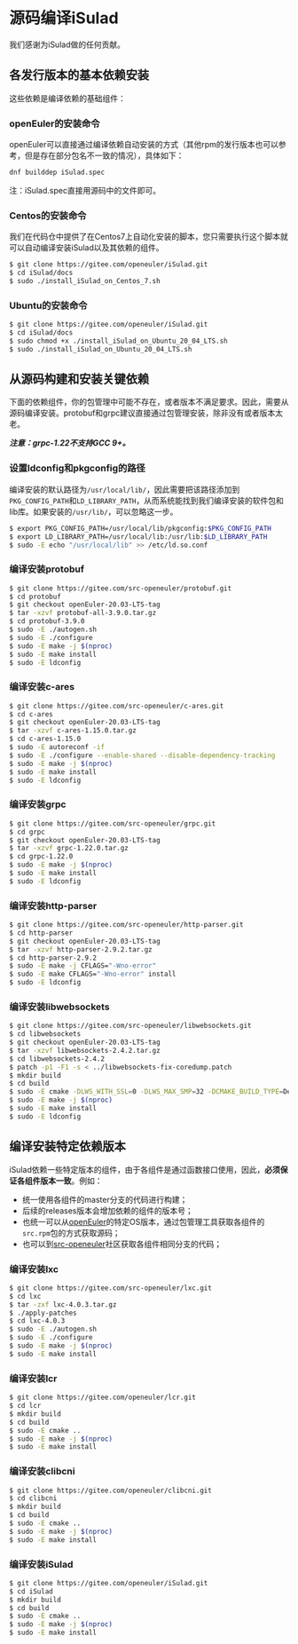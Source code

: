 # 源码编译iSulad

我们感谢为iSulad做的任何贡献。

## 各发行版本的基本依赖安装

这些依赖是编译依赖的基础组件：

### openEuler的安装命令

openEuler可以直接通过编译依赖自动安装的方式（其他rpm的发行版本也可以参考，但是存在部分包名不一致的情况），具体如下：

```bash
dnf builddep iSulad.spec
```

注：iSulad.spec直接用源码中的文件即可。

### Centos的安装命令

我们在代码仓中提供了在Centos7上自动化安装的脚本，您只需要执行这个脚本就可以自动编译安装iSulad以及其依赖的组件。

```sh
$ git clone https://gitee.com/openeuler/iSulad.git
$ cd iSulad/docs
$ sudo ./install_iSulad_on_Centos_7.sh
```

### Ubuntu的安装命令
```sh
$ git clone https://gitee.com/openeuler/iSulad.git
$ cd iSulad/docs
$ sudo chmod +x ./install_iSulad_on_Ubuntu_20_04_LTS.sh
$ sudo ./install_iSulad_on_Ubuntu_20_04_LTS.sh
```

## 从源码构建和安装关键依赖
下面的依赖组件，你的包管理中可能不存在，或者版本不满足要求。因此，需要从源码编译安装。protobuf和grpc建议直接通过包管理安装，除非没有或者版本太老。

***注意：grpc-1.22不支持GCC 9+。***

### 设置ldconfig和pkgconfig的路径

编译安装的默认路径为`/usr/local/lib/`，因此需要把该路径添加到`PKG_CONFIG_PATH`和`LD_LIBRARY_PATH`，从而系统能找到我们编译安装的软件包和lib库。如果安装的`/usr/lib/`，可以忽略这一步。

```bash
$ export PKG_CONFIG_PATH=/usr/local/lib/pkgconfig:$PKG_CONFIG_PATH
$ export LD_LIBRARY_PATH=/usr/local/lib:/usr/lib:$LD_LIBRARY_PATH
$ sudo -E echo "/usr/local/lib" >> /etc/ld.so.conf
```
### 编译安装protobuf
```bash
$ git clone https://gitee.com/src-openeuler/protobuf.git
$ cd protobuf
$ git checkout openEuler-20.03-LTS-tag
$ tar -xzvf protobuf-all-3.9.0.tar.gz
$ cd protobuf-3.9.0
$ sudo -E ./autogen.sh
$ sudo -E ./configure
$ sudo -E make -j $(nproc)
$ sudo -E make install
$ sudo -E ldconfig
```

### 编译安装c-ares
```bash
$ git clone https://gitee.com/src-openeuler/c-ares.git
$ cd c-ares
$ git checkout openEuler-20.03-LTS-tag
$ tar -xzvf c-ares-1.15.0.tar.gz
$ cd c-ares-1.15.0
$ sudo -E autoreconf -if
$ sudo -E ./configure --enable-shared --disable-dependency-tracking
$ sudo -E make -j $(nproc)
$ sudo -E make install
$ sudo -E ldconfig
```

### 编译安装grpc
```bash
$ git clone https://gitee.com/src-openeuler/grpc.git
$ cd grpc
$ git checkout openEuler-20.03-LTS-tag
$ tar -xzvf grpc-1.22.0.tar.gz
$ cd grpc-1.22.0
$ sudo -E make -j $(nproc)
$ sudo -E make install
$ sudo -E ldconfig
```

### 编译安装http-parser
```bash
$ git clone https://gitee.com/src-openeuler/http-parser.git
$ cd http-parser
$ git checkout openEuler-20.03-LTS-tag
$ tar -xzvf http-parser-2.9.2.tar.gz
$ cd http-parser-2.9.2
$ sudo -E make -j CFLAGS="-Wno-error"
$ sudo -E make CFLAGS="-Wno-error" install
$ sudo -E ldconfig
```

### 编译安装libwebsockets
```bash
$ git clone https://gitee.com/src-openeuler/libwebsockets.git
$ cd libwebsockets
$ git checkout openEuler-20.03-LTS-tag
$ tar -xzvf libwebsockets-2.4.2.tar.gz
$ cd libwebsockets-2.4.2
$ patch -p1 -F1 -s < ../libwebsockets-fix-coredump.patch
$ mkdir build
$ cd build
$ sudo -E cmake -DLWS_WITH_SSL=0 -DLWS_MAX_SMP=32 -DCMAKE_BUILD_TYPE=Debug ../
$ sudo -E make -j $(nproc)
$ sudo -E make install
$ sudo -E ldconfig
```

## 编译安装特定依赖版本
iSulad依赖一些特定版本的组件，由于各组件是通过函数接口使用，因此，**必须保证各组件版本一致**。例如：

- 统一使用各组件的master分支的代码进行构建；
- 后续的releases版本会增加依赖的组件的版本号；
- 也统一可以从[openEuler](https://openeuler.org/zh/download/)的特定OS版本，通过包管理工具获取各组件的`src.rpm`包的方式获取源码；
- 也可以到[src-openeuler](https://gitee.com/src-openeuler)社区获取各组件相同分支的代码；

### 编译安装lxc
```bash
$ git clone https://gitee.com/src-openeuler/lxc.git
$ cd lxc
$ tar -zxf lxc-4.0.3.tar.gz
$ ./apply-patches
$ cd lxc-4.0.3
$ sudo -E ./autogen.sh
$ sudo -E ./configure
$ sudo -E make -j $(nproc)
$ sudo -E make install
```

### 编译安装lcr
```bash
$ git clone https://gitee.com/openeuler/lcr.git
$ cd lcr
$ mkdir build
$ cd build
$ sudo -E cmake ..
$ sudo -E make -j $(nproc)
$ sudo -E make install
```

### 编译安装clibcni
```bash
$ git clone https://gitee.com/openeuler/clibcni.git
$ cd clibcni
$ mkdir build
$ cd build
$ sudo -E cmake ..
$ sudo -E make -j $(nproc)
$ sudo -E make install
```

### 编译安装iSulad
```bash
$ git clone https://gitee.com/openeuler/iSulad.git
$ cd iSulad
$ mkdir build
$ cd build
$ sudo -E cmake ..
$ sudo -E make -j $(nproc)
$ sudo -E make install
```
